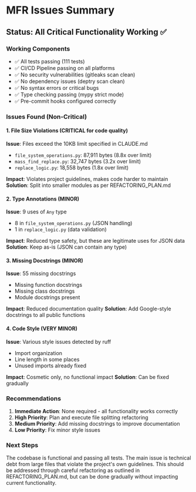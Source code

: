 # MFR Issues Summary

## Status: All Critical Functionality Working ✅

### Working Components
- ✅ All tests passing (111 tests)
- ✅ CI/CD Pipeline passing on all platforms
- ✅ No security vulnerabilities (gitleaks scan clean)
- ✅ No dependency issues (deptry scan clean)
- ✅ No syntax errors or critical bugs
- ✅ Type checking passing (mypy strict mode)
- ✅ Pre-commit hooks configured correctly

### Issues Found (Non-Critical)

#### 1. File Size Violations (CRITICAL for code quality)
**Issue**: Files exceed the 10KB limit specified in CLAUDE.md
- `file_system_operations.py`: 87,911 bytes (8.8x over limit)
- `mass_find_replace.py`: 32,747 bytes (3.2x over limit)
- `replace_logic.py`: 18,558 bytes (1.8x over limit)

**Impact**: Violates project guidelines, makes code harder to maintain
**Solution**: Split into smaller modules as per REFACTORING_PLAN.md

#### 2. Type Annotations (MINOR)
**Issue**: 9 uses of `Any` type
- 8 in `file_system_operations.py` (JSON handling)
- 1 in `replace_logic.py` (data validation)

**Impact**: Reduced type safety, but these are legitimate uses for JSON data
**Solution**: Keep as-is (JSON can contain any type)

#### 3. Missing Docstrings (MINOR)
**Issue**: 55 missing docstrings
- Missing function docstrings
- Missing class docstrings
- Module docstrings present

**Impact**: Reduced documentation quality
**Solution**: Add Google-style docstrings to all public functions

#### 4. Code Style (VERY MINOR)
**Issue**: Various style issues detected by ruff
- Import organization
- Line length in some places
- Unused imports already fixed

**Impact**: Cosmetic only, no functional impact
**Solution**: Can be fixed gradually

### Recommendations

1. **Immediate Action**: None required - all functionality works correctly
2. **High Priority**: Plan and execute file splitting refactoring
3. **Medium Priority**: Add missing docstrings to improve documentation
4. **Low Priority**: Fix minor style issues

### Next Steps

The codebase is functional and passing all tests. The main issue is technical debt from large files that violate the project's own guidelines. This should be addressed through careful refactoring as outlined in REFACTORING_PLAN.md, but can be done gradually without impacting current functionality.
